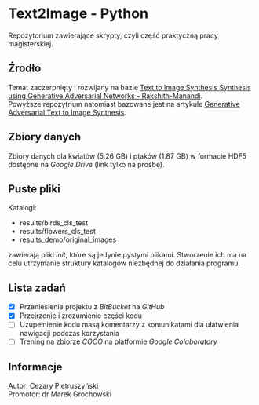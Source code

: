 # Text2Image - Python
Repozytorium zawierające skrypty, czyli część praktyczną pracy magisterskiej.

## Źrodło
Temat zaczerpnięty i rozwijany na bazie [Text to Image Synthesis Synthesis using Generative Adversarial Networks - Rakshith-Manandi](https://github.com/Rakshith-Manandi/text-to-image-using-GAN).<br/>
Powyższe repozytrium natomiast bazowane jest na artykule [Generative Adversarial Text to Image Synthesis](https://arxiv.org/abs/1605.05396).

## Zbiory danych
Zbiory danych dla kwiatów (5.26 GB) i ptaków (1.87 GB) w formacie HDF5 dostępne na _Google Drive_ (link tylko na prośbę).

## Puste pliki
Katalogi:
- results/birds_cls_test
- results/flowers_cls_test
- results_demo/original_images

zawierają pliki _init_, które są jedynie pystymi plikami. Stworzenie ich ma na celu utrzymanie struktury katalogów niezbędnej do działania programu.

## Lista zadań
- [x] Przeniesienie projektu z _BitBucket_ na _GitHub_
- [x] Przejrzenie i  zrozumienie części kodu
- [ ] Uzupełnienie kodu masą komentarzy z komunikatami dla ułatwienia nawigacji podczas korzystania
- [ ] Trening na zbiorze _COCO_ na platformie _Google Colaboratory_

## Informacje
Autor: Cezary Pietruszyński<br/>
Promotor: dr Marek Grochowski